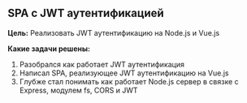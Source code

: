 ## SPA с JWT аутентификацией

**Цель:** Реализовать JWT аутентификацию на Node.js и Vue.js


**Какие задачи решены:**

1. Разобрался как работает JWT аутентификация  
2. Написал SPA, реализующее JWT аутентификацию на Vue.js
3. Глубже стал понимать как работает Node.js сервер в связке с Express, модулем fs, CORS и JWT
